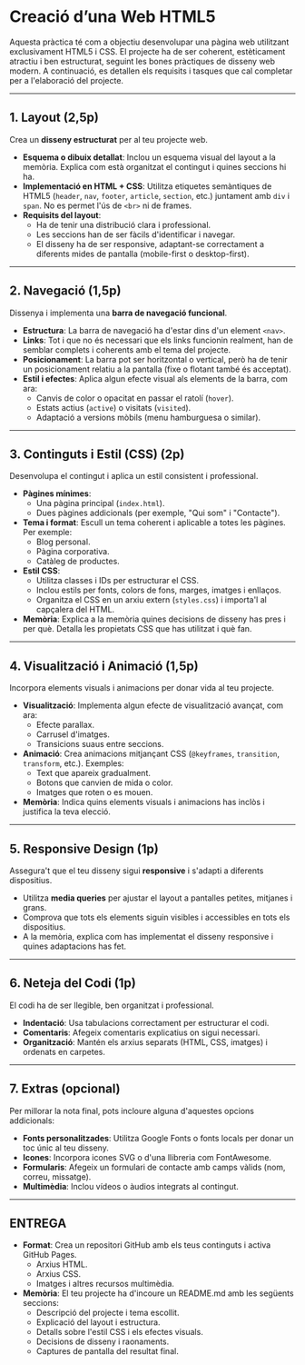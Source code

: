 
# Creació d’una Web HTML5  
Aquesta pràctica té com a objectiu desenvolupar una pàgina web utilitzant exclusivament HTML5 i CSS. El projecte ha de ser coherent, estèticament atractiu i ben estructurat, seguint les bones pràctiques de disseny web modern. A continuació, es detallen els requisits i tasques que cal completar per a l'elaboració del projecte.

---

## **1. Layout (2,5p)**  
Crea un **disseny estructurat** per al teu projecte web.  

- **Esquema o dibuix detallat**: Inclou un esquema visual del layout a la memòria. Explica com està organitzat el contingut i quines seccions hi ha.  
- **Implementació en HTML + CSS**: Utilitza etiquetes semàntiques de HTML5 (`header`, `nav`, `footer`, `article`, `section`, etc.) juntament amb `div` i `span`. No es permet l'ús de `<br>` ni de frames.  
- **Requisits del layout**:  
  - Ha de tenir una distribució clara i professional.  
  - Les seccions han de ser fàcils d'identificar i navegar.  
  - El disseny ha de ser responsive, adaptant-se correctament a diferents mides de pantalla (mobile-first o desktop-first).  

---

## **2. Navegació (1,5p)**  
Dissenya i implementa una **barra de navegació funcional**.  

- **Estructura**: La barra de navegació ha d'estar dins d'un element `<nav>`.  
- **Links**: Tot i que no és necessari que els links funcionin realment, han de semblar complets i coherents amb el tema del projecte.  
- **Posicionament**: La barra pot ser horitzontal o vertical, però ha de tenir un posicionament relatiu a la pantalla (fixe o flotant també és acceptat).  
- **Estil i efectes**: Aplica algun efecte visual als elements de la barra, com ara:  
  - Canvis de color o opacitat en passar el ratolí (`hover`).  
  - Estats actius (`active`) o visitats (`visited`).  
  - Adaptació a versions mòbils (menu hamburguesa o similar).  

---

## **3. Continguts i Estil (CSS) (2p)**  
Desenvolupa el contingut i aplica un estil consistent i professional.  

- **Pàgines mínimes**:  
  - Una pàgina principal (`index.html`).  
  - Dues pàgines addicionals (per exemple, "Qui som" i "Contacte").  
- **Tema i format**: Escull un tema coherent i aplicable a totes les pàgines. Per exemple:  
  - Blog personal.  
  - Pàgina corporativa.  
  - Catàleg de productes.  
- **Estil CSS**:  
  - Utilitza classes i IDs per estructurar el CSS.  
  - Inclou estils per fonts, colors de fons, marges, imatges i enllaços.  
  - Organitza el CSS en un arxiu extern (`styles.css`) i importa'l al capçalera del HTML.  
- **Memòria**: Explica a la memòria quines decisions de disseny has pres i per què. Detalla les propietats CSS que has utilitzat i què fan.  

---

## **4. Visualització i Animació (1,5p)**  
Incorpora elements visuals i animacions per donar vida al teu projecte.  

- **Visualització**: Implementa algun efecte de visualització avançat, com ara:  
  - Efecte parallax.  
  - Carrusel d'imatges.  
  - Transicions suaus entre seccions.  
- **Animació**: Crea animacions mitjançant CSS (`@keyframes`, `transition`, `transform`, etc.). Exemples:  
  - Text que apareix gradualment.  
  - Botons que canvien de mida o color.  
  - Imatges que roten o es mouen.  
- **Memòria**: Indica quins elements visuals i animacions has inclòs i justifica la teva elecció.  

---

## **5. Responsive Design (1p)**  
Assegura't que el teu disseny sigui **responsive** i s'adapti a diferents dispositius.  

- Utilitza **media queries** per ajustar el layout a pantalles petites, mitjanes i grans.  
- Comprova que tots els elements siguin visibles i accessibles en tots els dispositius.  
- A la memòria, explica com has implementat el disseny responsive i quines adaptacions has fet.  

---

## **6. Neteja del Codi (1p)**  
El codi ha de ser llegible, ben organitzat i professional.  

- **Indentació**: Usa tabulacions correctament per estructurar el codi.  
- **Comentaris**: Afegeix comentaris explicatius on sigui necessari.  
- **Organització**: Mantén els arxius separats (HTML, CSS, imatges) i ordenats en carpetes.  

---

## **7. Extras (opcional)**  
Per millorar la nota final, pots incloure alguna d'aquestes opcions addicionals:  

- **Fonts personalitzades**: Utilitza Google Fonts o fonts locals per donar un toc únic al teu disseny.  
- **Icones**: Incorpora icones SVG o d'una llibreria com FontAwesome.  
- **Formularis**: Afegeix un formulari de contacte amb camps vàlids (nom, correu, missatge).  
- **Multimèdia**: Inclou vídeos o àudios integrats al contingut.  

---

## **ENTREGA**  

- **Format**: Crea un repositori GitHub amb els teus continguts i activa GitHub Pages.  
  - Arxius HTML.  
  - Arxius CSS.  
  - Imatges i altres recursos multimèdia.
- **Memòria**: El teu projecte ha d'incoure un README.md amb les següents seccions:  
  - Descripció del projecte i tema escollit.  
  - Explicació del layout i estructura.  
  - Detalls sobre l'estil CSS i els efectes visuals.  
  - Decisions de disseny i raonaments.  
  - Captures de pantalla del resultat final. 
